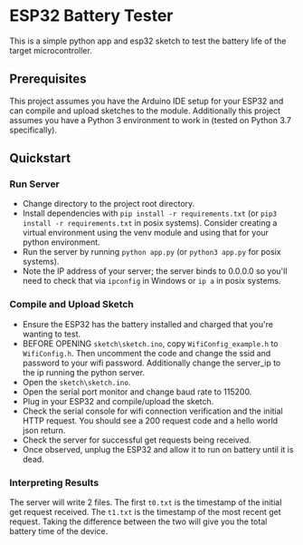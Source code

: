 # ESP32 Battery Tester

This is a simple python app and esp32 sketch to test the battery life of the target microcontroller.

## Prerequisites

This project assumes you have the Arduino IDE setup for your ESP32 and can compile and upload sketches to the module. Additionally this project assumes you have a Python 3 environment to work in (tested on Python 3.7 specifically).

## Quickstart

### Run Server

- Change directory to the project root directory.
- Install dependencies with `pip install -r requirements.txt` (or `pip3 install -r requirements.txt` in posix systems). Consider creating a virtual environment using the venv module and using that for your python environment.
- Run the server by running `python app.py` (or `python3 app.py` for posix systems).
- Note the IP address of your server; the server binds to 0.0.0.0 so you'll need to check that via `ipconfig` in Windows or `ip a` in posix systems.

### Compile and Upload Sketch

- Ensure the ESP32 has the battery installed and charged that you're wanting to test.
- BEFORE OPENING `sketch\sketch.ino`, copy `WifiConfig_example.h` to `WifiConfig.h`. Then uncomment the code and change the ssid and password to your wifi password. Additionally change the server_ip to the ip running the python server.
- Open the `sketch\sketch.ino`.
- Open the serial port monitor and change baud rate to 115200.
- Plug in your ESP32 and compile/upload the sketch.
- Check the serial console for wifi connection verification and the initial HTTP request. You should see a 200 request code and a hello world json return.
- Check the server for successful get requests being received.
- Once observed, unplug the ESP32 and allow it to run on battery until it is dead.

### Interpreting Results

The server will write 2 files. The first `t0.txt` is the timestamp of the initial get request received. The `t1.txt` is the timestamp of the most recent get request. Taking the difference between the two will give you the total battery time of the device.
